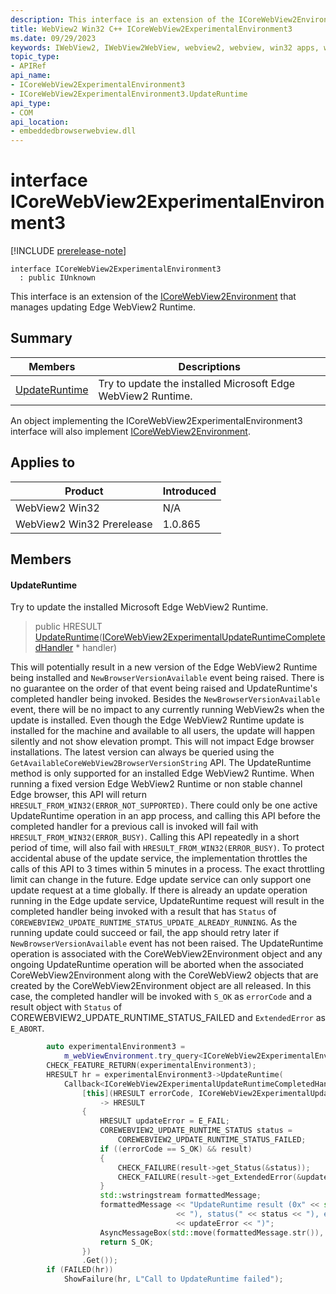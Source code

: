 ```yaml
---
description: This interface is an extension of the ICoreWebView2Environment that manages updating Edge WebView2 Runtime.
title: WebView2 Win32 C++ ICoreWebView2ExperimentalEnvironment3
ms.date: 09/29/2023
keywords: IWebView2, IWebView2WebView, webview2, webview, win32 apps, win32, edge, ICoreWebView2, ICoreWebView2Controller, browser control, edge html, ICoreWebView2ExperimentalEnvironment3
topic_type: 
- APIRef
api_name:
- ICoreWebView2ExperimentalEnvironment3
- ICoreWebView2ExperimentalEnvironment3.UpdateRuntime
api_type:
- COM
api_location:
- embeddedbrowserwebview.dll
---
```


# interface ICoreWebView2ExperimentalEnvironment3

[!INCLUDE [prerelease-note](../includes/prerelease-note.md)]

```
interface ICoreWebView2ExperimentalEnvironment3
  : public IUnknown
```

This interface is an extension of the [ICoreWebView2Environment](icorewebview2environment.md) that manages updating Edge WebView2 Runtime.

## Summary

 Members                        | Descriptions
--------------------------------|---------------------------------------------
[UpdateRuntime](#updateruntime) | Try to update the installed Microsoft Edge WebView2 Runtime.

An object implementing the ICoreWebView2ExperimentalEnvironment3 interface will also implement [ICoreWebView2Environment](icorewebview2environment.md).

## Applies to

Product                         | Introduced
--------------------------------|---------------------------------------------
WebView2 Win32            |    N/A
WebView2 Win32 Prerelease |    1.0.865

## Members

#### UpdateRuntime

Try to update the installed Microsoft Edge WebView2 Runtime.

> public HRESULT [UpdateRuntime](#updateruntime)([ICoreWebView2ExperimentalUpdateRuntimeCompletedHandler](icorewebview2experimentalupdateruntimecompletedhandler.md) * handler)

This will potentially result in a new version of the Edge WebView2 Runtime being installed and `NewBrowserVersionAvailable` event being raised. There is no guarantee on the order of that event being raised and UpdateRuntime's completed handler being invoked. Besides the `NewBrowserVersionAvailable` event, there will be no impact to any currently running WebView2s when the update is installed. Even though the Edge WebView2 Runtime update is installed for the machine and available to all users, the update will happen silently and not show elevation prompt. This will not impact Edge browser installations. The latest version can always be queried using the `GetAvailableCoreWebView2BrowserVersionString` API. The UpdateRuntime method is only supported for an installed Edge WebView2 Runtime. When running a fixed version Edge WebView2 Runtime or non stable channel Edge browser, this API will return `HRESULT_FROM_WIN32(ERROR_NOT_SUPPORTED)`. There could only be one active UpdateRuntime operation in an app process, and calling this API before the completed handler for a previous call is invoked will fail with `HRESULT_FROM_WIN32(ERROR_BUSY)`. Calling this API repeatedly in a short period of time, will also fail with `HRESULT_FROM_WIN32(ERROR_BUSY)`. To protect accidental abuse of the update service, the implementation throttles the calls of this API to 3 times within 5 minutes in a process. The exact throttling limit can change in the future. Edge update service can only support one update request at a time globally. If there is already an update operation running in the Edge update service, UpdateRuntime request will result in the completed handler being invoked with a result that has `Status` of `COREWEBVIEW2_UPDATE_RUNTIME_STATUS_UPDATE_ALREADY_RUNNING`. As the running update could succeed or fail, the app should retry later if `NewBrowserVersionAvailable` event has not been raised. The UpdateRuntime operation is associated with the CoreWebView2Environment object and any ongoing UpdateRuntime operation will be aborted when the associated CoreWebView2Environment along with the CoreWebView2 objects that are created by the CoreWebView2Environment object are all released. In this case, the completed handler will be invoked with `S_OK` as `errorCode` and a result object with `Status` of COREWEBVIEW2_UPDATE_RUNTIME_STATUS_FAILED and `ExtendedError` as `E_ABORT`.

```cpp
        auto experimentalEnvironment3 =
            m_webViewEnvironment.try_query<ICoreWebView2ExperimentalEnvironment3>();
        CHECK_FEATURE_RETURN(experimentalEnvironment3);
        HRESULT hr = experimentalEnvironment3->UpdateRuntime(
            Callback<ICoreWebView2ExperimentalUpdateRuntimeCompletedHandler>(
                [this](HRESULT errorCode, ICoreWebView2ExperimentalUpdateRuntimeResult* result)
                    -> HRESULT
                {
                    HRESULT updateError = E_FAIL;
                    COREWEBVIEW2_UPDATE_RUNTIME_STATUS status =
                        COREWEBVIEW2_UPDATE_RUNTIME_STATUS_FAILED;
                    if ((errorCode == S_OK) && result)
                    {
                        CHECK_FAILURE(result->get_Status(&status));
                        CHECK_FAILURE(result->get_ExtendedError(&updateError));
                    }
                    std::wstringstream formattedMessage;
                    formattedMessage << "UpdateRuntime result (0x" << std::hex << errorCode
                                     << "), status(" << status << "), extendedError("
                                     << updateError << ")";
                    AsyncMessageBox(std::move(formattedMessage.str()), L"UpdateRuntimeResult");
                    return S_OK;
                })
                .Get());
        if (FAILED(hr))
            ShowFailure(hr, L"Call to UpdateRuntime failed");
```

